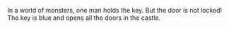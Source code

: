 
In a world of monsters, one man holds the key. But the door is not locked!
The key is blue and opens all the doors in the castle.

